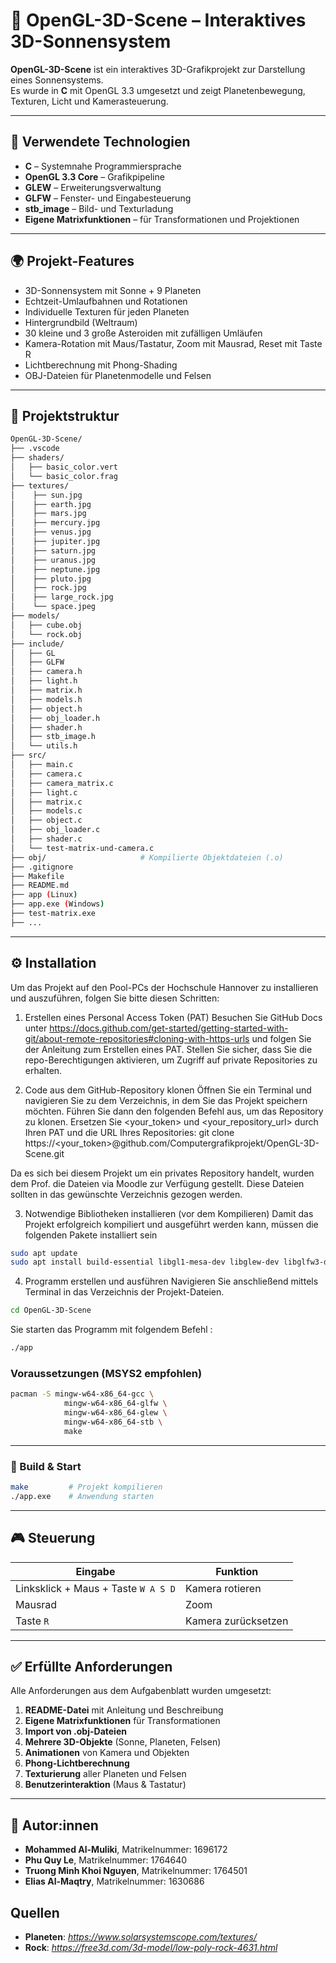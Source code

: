 
# 🧊 OpenGL-3D-Scene – Interaktives 3D-Sonnensystem

**OpenGL-3D-Scene** ist ein interaktives 3D-Grafikprojekt zur Darstellung eines Sonnensystems.  
Es wurde in **C** mit OpenGL 3.3 umgesetzt und zeigt Planetenbewegung, Texturen, Licht und Kamerasteuerung.

---

## 🔧 Verwendete Technologien

- **C** – Systemnahe Programmiersprache
- **OpenGL 3.3 Core** – Grafikpipeline
- **GLEW** – Erweiterungsverwaltung
- **GLFW** – Fenster- und Eingabesteuerung
- **stb_image** – Bild- und Texturladung
- **Eigene Matrixfunktionen** – für Transformationen und Projektionen

---

## 🌍 Projekt-Features

- 3D-Sonnensystem mit Sonne + 9 Planeten  
- Echtzeit-Umlaufbahnen und Rotationen  
- Individuelle Texturen für jeden Planeten  
- Hintergrundbild (Weltraum)  
- 30 kleine und 3 große Asteroiden mit zufälligen Umläufen  
- Kamera-Rotation mit Maus/Tastatur, Zoom mit Mausrad, Reset mit Taste R  
- Lichtberechnung mit Phong-Shading  
- OBJ-Dateien für Planetenmodelle und Felsen

---

## 📁 Projektstruktur

```bash
OpenGL-3D-Scene/
├── .vscode
├── shaders/
│   ├── basic_color.vert
│   └── basic_color.frag
├── textures/
│    ├── sun.jpg
│    ├── earth.jpg
│    ├── mars.jpg
│    ├── mercury.jpg
│    ├── venus.jpg
│    ├── jupiter.jpg
│    ├── saturn.jpg
│    ├── uranus.jpg
│    ├── neptune.jpg
│    ├── pluto.jpg
│    ├── rock.jpg
│    ├── large_rock.jpg
│    └── space.jpeg
├── models/
│   ├── cube.obj
│   └── rock.obj
├── include/
│   ├── GL
│   ├── GLFW
│   ├── camera.h
│   ├── light.h
│   ├── matrix.h
│   ├── models.h
│   ├── object.h
│   ├── obj_loader.h
│   ├── shader.h
│   ├── stb_image.h
│   └── utils.h
├── src/
│   ├── main.c
│   ├── camera.c
│   ├── camera_matrix.c
│   ├── light.c
│   ├── matrix.c
│   ├── models.c
│   ├── object.c
│   ├── obj_loader.c
│   ├── shader.c
│   └── test-matrix-und-camera.c
├── obj/                     # Kompilierte Objektdateien (.o)
├── .gitignore
├── Makefile
├── README.md
├── app (Linux)
├── app.exe (Windows)
├── test-matrix.exe
├── ...


```

---

## ⚙️ Installation
Um das Projekt auf den Pool-PCs der Hochschule Hannover zu installieren und auszuführen, folgen Sie bitte diesen Schritten:

1. Erstellen eines Personal Access Token (PAT)
Besuchen Sie GitHub Docs unter https://docs.github.com/get-started/getting-started-with-git/about-remote-repositories#cloning-with-https-urls und folgen Sie der Anleitung zum Erstellen eines PAT. Stellen Sie sicher, dass Sie die repo-Berechtigungen aktivieren, um Zugriff auf private Repositories zu erhalten.

2. Code aus dem GitHub-Repository klonen
Öffnen Sie ein Terminal und navigieren Sie zu dem Verzeichnis, in dem Sie das Projekt speichern möchten. Führen Sie dann den folgenden Befehl aus, um das Repository zu klonen. Ersetzen Sie <your_token> und <your_repository_url> durch Ihren PAT und die URL Ihres Repositories:
git clone https://<your_token>@github.com/Computergrafikprojekt/OpenGL-3D-Scene.git

Da es sich bei diesem Projekt um ein privates Repository handelt, wurden dem Prof. die Dateien via Moodle zur Verfügung gestellt. Diese Dateien sollten in das gewünschte Verzeichnis gezogen werden.

3. Notwendige Bibliotheken installieren (vor dem Kompilieren)
Damit das Projekt erfolgreich kompiliert und ausgeführt werden kann, müssen die folgenden Pakete installiert sein
```bash
sudo apt update
sudo apt install build-essential libgl1-mesa-dev libglew-dev libglfw3-dev
```
4. Programm erstellen und ausführen
Navigieren Sie anschließend mittels Terminal in das Verzeichnis der Projekt-Dateien.
```bash
cd OpenGL-3D-Scene
```
Sie starten das Programm mit folgendem Befehl :
```bash
./app
```

### Voraussetzungen (MSYS2 empfohlen)

```bash
pacman -S mingw-w64-x86_64-gcc \
            mingw-w64-x86_64-glfw \
            mingw-w64-x86_64-glew \
            mingw-w64-x86_64-stb \
            make
```

---

### 🔧 Build & Start

```bash
make         # Projekt kompilieren
./app.exe    # Anwendung starten
```

---

## 🎮 Steuerung

| Eingabe         | Funktion                        |
|----------------|----------------------------------|
| Linksklick + Maus + Taste `W A S D` | Kamera rotieren                 |
| Mausrad         | Zoom                            |
| Taste `R`       | Kamera zurücksetzen             |

---

## ✅ Erfüllte Anforderungen

Alle Anforderungen aus dem Aufgabenblatt wurden umgesetzt:

1. **README-Datei** mit Anleitung und Beschreibung  
2. **Eigene Matrixfunktionen** für Transformationen  
3. **Import von .obj-Dateien**  
4. **Mehrere 3D-Objekte** (Sonne, Planeten, Felsen)  
5. **Animationen** von Kamera und Objekten  
6. **Phong-Lichtberechnung**  
7. **Texturierung** aller Planeten und Felsen  
8. **Benutzerinteraktion** (Maus & Tastatur)

---

## 👤 Autor:innen

- **Mohammed Al-Muliki**, Matrikelnummer: 1696172  
- **Phu Quy Le**, Matrikelnummer: 1764640  
- **Truong Minh Khoi Nguyen**, Matrikelnummer: 1764501  
- **Elias Al-Maqtry**, Matrikelnummer: 1630686

## Quellen
- **Planeten**: _https://www.solarsystemscope.com/textures/_
- **Rock**: _https://free3d.com/3d-model/low-poly-rock-4631.html_
